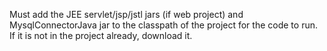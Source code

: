 Must add the JEE servlet/jsp/jstl jars (if web project) and MysqlConnectorJava jar to the classpath of the project for the code to run. If it is not in the project already, download it.
